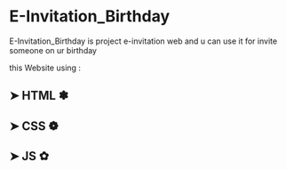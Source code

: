 # E-Invitation_Birthday

E-Invitation_Birthday is project e-invitation web and u can use it for invite someone on ur birthday

this Website using :
## ➤ HTML ✽
## ➤ CSS ❁
## ➤ JS ✿
